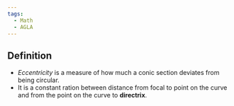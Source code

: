 ```yaml
---
tags:
  - Math
  - AGLA
---
```

## Definition
- *Eccentricity* is a measure of how much a conic section deviates from being circular.
- It is a constant ration between distance from focal to point on the curve and from the point on the curve to **directrix**.